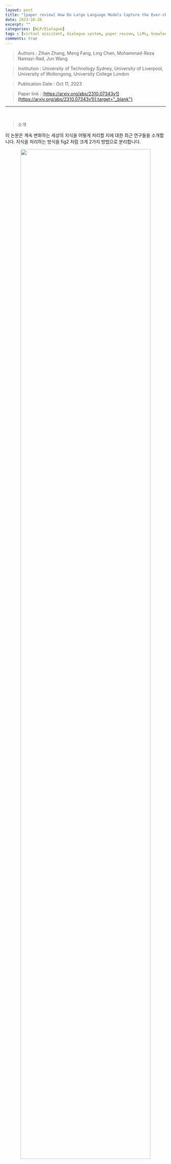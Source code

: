 ```yaml
---
layout: post
title: "[paper review] How Do Large Language Models Capture the Ever-changing World Knowledge? A Review of Recent Advances"
date: 2023-10-28
excerpt: ""
categories: [NLP/Dialogue]
tags : [virtual assistant, dialogue system, paper review, LLMs, knowledge]
comments: true
---
```


>Authors : Zihan Zhang, Meng Fang, Ling Chen, Mohammad-Reza Namazi-Rad, Jun Wang  

>Institution : University of Technology Sydney, University of Liverpool, 
University of Wollongong, University College London  

>Publication Date : Oct 11, 2023   

>Paper link : [https://arxiv.org/abs/2310.07343v1](https://arxiv.org/abs/2310.07343v1){:target="_blank"}  

---

<br>

> <subtitle> 소개 </subtitle>

이 논문은 계속 변화하는 세상의 지식을 어떻게 처리할 지에 대한 최근 연구들을 소개합니다.
지식을 처리하는 방식을 fig2 처럼 크게 2가지 방법으로 분리합니다.

<center><img src= "https://liger82.github.io/assets/img/post/20231028-LLM-explicit-knowledge/fig2.png" width="90%"></center><br>

1. Implicit(내재적 방식): 모델 학습 방식 
2. Explicit(외재적 방식): 외부 지식 활용 방식

요즘은 1, 2번 둘 다 활용하는 추세고 둘 다 필요하다는 입장이지만 
제가 하는 일이 2번이고 현재 2번에서 성능 개선을 바라고 있기 때문에 2번에 대해서만 각 방식의 특징과 장단점에 대해 다루도록 하겠습니다.

<br>

외재적 방식의 공통점은 다음 table1에서 확인할 수 있습니다.

<center><img src= "https://liger82.github.io/assets/img/post/20231028-LLM-explicit-knowledge/table1.png" width="90%"></center><br>

* LM params 고정: 변화하는 지식에 대한 대처를 외부 지식에 의존하기 때문에 Original LM 혹은 Base LM 학습을 하지 않습니다.  
* 추가 학습 안함: (SERAC를 제외하고는) 추가 학습을 하지 않는다.
* Black-box: 공개되지 않은 모델에 적합한지 여부(예: 모델 아키텍처, 매개변수, 활성화 또는 그라데이션을 사용할 수 없는 경우) -> 모두 함께 활용 가능

이런 특징들을 고려할 때 외재적 방식은 학습에 돈을 아낄 수 있다는 점에서 값싼 방식입니다.

기존 RAG 모델은 retrieval 모델을 LM과 함께 학습하였지만 이는 공개된 LLM(e.g. ChatGPT)에 적용하기 어렵게 만들었습니다.

(이것은 무슨 의미일까요??)
잠깐 찾아봤을 땐 retrieval 모델과 LM이 학습 데이터가 달라서? 학습 목표가 달라서? 두 개를 합치해서 사용하는 것이 어렵다 라는 의견을 봤는데 그럼 외재적 방식이 다 해당되는게 아닌가 싶네요.


외재적 방식의 3가지 방법은 LLM은 고정하고 

1. 외부 메모리를 사용하거나(Memory-enhanced) 
2. 기존에 존재하는 retrival을 사용하거나(Retrieval-enhanced) 
3. 인터넷을 사용하는 방식으로(Internet-enhanced)

변화하는 지식에 대처합니다.

<br>

> <subtitle> Memory-enhanced 방식 </subtitle>

정적인 LLM과 증가하는 비모수 메모리를 함께 사용하면 추론 중에 암기된 지식 이상의 정보를 잡아낼 수 있습니다. 외부 메모리는 모델 생성에 도움이 되는 새로운 정보가 포함된 최근 말뭉치 또는 피드백을 저장할 수 있습니다.

<br>

### kNN-LM: 코퍼스/문서 저장

* 메모리에 key-value 형태로 모든 <context, token> 을 저장
* 추론할 때, 메모리에 있는 k개의 가까운 토큰에서 추출한 분포로 고정된 LLM을 보간(interpolate)하여 다음 토큰의 확률을 계산
    - 보간하다는 말은 두 개의 값을 이용하여 사이에 존재할 법한 값을 추정하는 것을 의미
    - 고정된 LLM에서 "오늘 아침에" 다음 토큰을 예측한다고 했을 때 "일어났다"가 확률이 높다고 가정하자. 메모리에서는 "아침에 늦잠을 잤다" 라는 내용이 있다면 "일어났다" 보다 잠에 대한 내용이 반영되게 한다는 의미




During inference, it calculates the probability of the next token by interpolating a fixed LM with a distribution retrieved from the k nearest tokens in the memory. 

> <subtitle> Retrieval-enhanced 방식 </subtitle>


<br>

> <subtitle> Internet-enhanced 방식 </subtitle>


<br>


<br>

---

> <subtitle> References </subtitle>

* [](){:target="_blank"}










